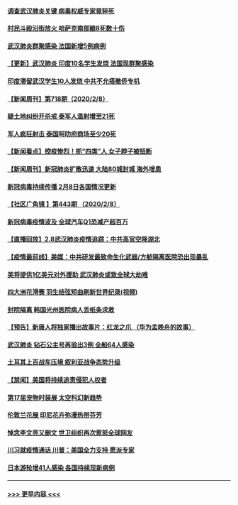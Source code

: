 #### [调查武汉肺炎关键 病毒权威专家竟猝死](../pages/prog202/a102773033.md?t=02091355) 
#### [村民斗殴沿街放火 哈萨克南部酿8死数十伤](../pages/prog202/a102772980.md?t=02091355) 
#### [武汉肺炎群聚感染 法国新增5例病例](../pages/prog202/a102772957.md?t=02091355) 
#### [【更新】武汉肺炎 印度10名学生发烧 法国现群聚感染](../pages/prog202/a102770740.md?t=02091355) 
#### [印度滞留武汉学生10人发烧 中共不允搭撤侨专机](../pages/prog202/a102772946.md?t=02091355) 
#### [【新闻周刊】第718期（2020/2/8）](../pages/prog202/a102772921.md?t=02091355) 
#### [疑土地纠纷开杀戒 泰军人滥射增至21死](../pages/prog202/a102772913.md?t=02091355) 
#### [军人疯狂射击 泰国呵叻府商场至少20死](../pages/prog202/a102772833.md?t=02091355) 
#### [【新闻看点】控疫惨烈！抓“四类”人 女子脖子被扭断](../pages/prog202/a102772896.md?t=02091355) 
#### [【新闻周刊】新冠肺炎扩散迅速 大陆80城封城 海外增患](../pages/prog202/a102772852.md?t=02091355) 
#### [新冠病毒持续传播 2月8日各国情况更新](../pages/prog202/a102772826.md?t=02091355) 
#### [【社区广角镜  】第443期  （2020/2/8）](../pages/prog202/a102772736.md?t=02091355) 
#### [新冠病毒疫情波及 全球汽车Q1恐减产超百万](../pages/prog202/a102772695.md?t=02091355) 
#### [【直播回放】2.8武汉肺炎疫情追踪：中共高官空降湖北](../pages/prog202/a102772618.md?t=02091355) 
#### [【疫情最前线】美媒：中共研发最致命生化武器/方舱隔离医院恐出现暴乱](../pages/prog202/a102772439.md?t=02091355) 
#### [美将提供1亿美元对外援助 武汉肺炎或致全球大劫难](../pages/prog202/a102772361.md?t=02091355) 
#### [四大洲花滑赛 羽生结弦短曲刷新世界纪录(视频)](../pages/prog202/a102772341.md?t=02091355) 
#### [封院隔离 韩国光州医院病人丢纸条求救](../pages/prog202/a102772282.md?t=02091355) 
#### [【预告】新唐人将独家播出故事片：红龙之爪 （华为孟晚舟的故事）](../pages/prog202/a102767728.md?t=02091355) 
#### [武汉肺炎 钻石公主号再验出3例 全船64人感染](../pages/prog202/a102771726.md?t=02091355) 
#### [土耳其上百战车压境 叙利亚战争态势升级](../pages/prog202/a102772132.md?t=02091355) 
#### [【禁闻】美国将持续追责侵犯人权者](../pages/prog202/a102772042.md?t=02091355) 
#### [第17届宠物时装展 太空科幻新趋势](../pages/prog202/a102772033.md?t=02091355) 
#### [伦敦兰花展 印尼花卉弥漫热带芬芳](../pages/prog202/a102772026.md?t=02091355) 
#### [悼念李文亮又删文 世卫组织再次惹怒全球网友](../pages/prog202/a102771968.md?t=02091355) 
#### [川习就疫情通话 川普：美国全力支持 愿派专家](../pages/prog202/a102771930.md?t=02091355) 
#### [日本游轮增41人感染 各国持续现新病例](../pages/prog202/a102771912.md?t=02091355) 

----
#### [ >>> 更早内容 <<< ](../indexes/prog202-earlier.md)
